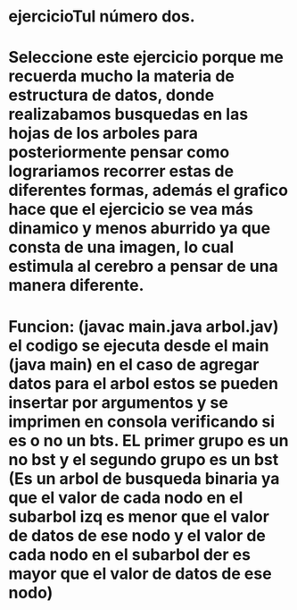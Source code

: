 # ejercicioTul número dos.

# Seleccione este ejercicio porque me recuerda mucho la materia de estructura de datos, donde realizabamos busquedas en las hojas de los arboles para posteriormente pensar como lograriamos recorrer estas de diferentes formas, además el grafico hace que el ejercicio se vea más dinamico y menos aburrido ya que consta de una imagen, lo cual estimula al cerebro a pensar de una manera diferente.

# Funcion: (javac main.java arbol.jav) el codigo se ejecuta desde el main (java main) en el caso de agregar datos para el arbol estos se pueden insertar por argumentos y se imprimen en consola verificando si es o no un bts. EL primer grupo es un no bst y el segundo grupo es un bst (Es un arbol de busqueda binaria ya que el valor de cada nodo en el subarbol izq es menor que el valor de datos de ese nodo y el valor de cada nodo en el subarbol der es mayor que el valor de datos de ese nodo)
